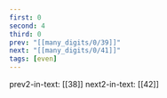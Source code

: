```yaml
---
first: 0
second: 4
third: 0
prev: "[[many_digits/0/39]]"
next: "[[many_digits/0/41]]"
tags: [even]
---
```

prev2-in-text: [[38]]
next2-in-text: [[42]]
